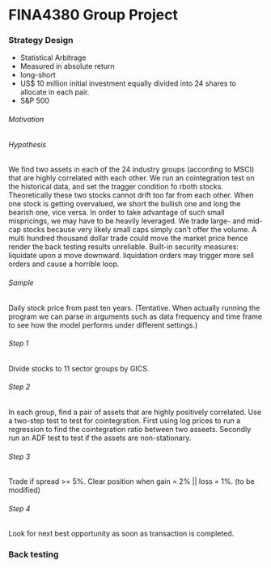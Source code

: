 # FINA4380 Group Project
###  Strategy Design
- Statistical Arbitrage
- Measured in absolute return
- long-short
- US$ 10 million initial investment equally divided into 24 shares to allocate in each pair.
- S&P 500
###### Motivation

###### Hypothesis
We find two assets in each of the 24 industry groups (according to MSCI) that are highly correlated with each other. We run an cointegration test on the historical data, and set the tragger condition fo rboth stocks. Theoretically these two stocks cannot drift too far from each other. When one stock is getting overvalued, we short the bullish one and long the bearish one, vice versa.
In order to take advantage of such small mispricings, we may have to be heavily leveraged.
We trade large- and mid- cap stocks because very likely small caps simply can't offer the volume. A multi hundred thousand dollar trade could move the market price hence render the back testing results unreliable.
Built-in security measures: liquidate upon a move downward. liquidation orders may trigger more sell orders and cause a horrible loop.
###### Sample
Daily stock price from past ten years. (Tentative. When actually running the program we can parse in arguments such as data frequency and time frame to see how the model performs under different settings.)
###### Step 1
Divide stocks to 11 sector groups by GICS.
###### Step 2
In each group, find a pair of assets that are highly positively correlated. Use a two-step test to test for cointegration. First using log prices to run a regression to find the cointegration ratio between two asseets. Secondly run an ADF test to test if the assets are non-stationary.
###### Step 3
Trade if spread >= 5%. Clear position when gain = 2% || loss = 1%. (to be modified)
###### Step 4
Look for next best opportunity as soon as transaction is completed.

### Back testing
